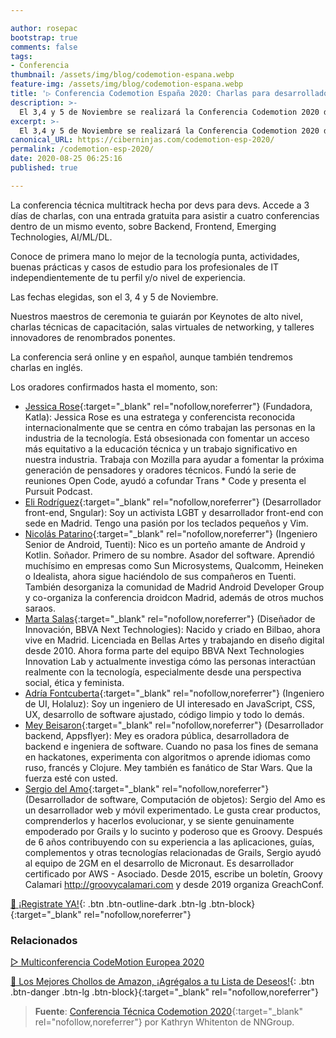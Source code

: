 ```yaml
---

author: rosepac
bootstrap: true
comments: false
tags:
- Conferencia
thumbnail: /assets/img/blog/codemotion-espana.webp
feature-img: /assets/img/blog/codemotion-espana.webp
title: '▷ Conferencia Codemotion España 2020: Charlas para desarrolladores, hechas por desarrolladores'
description: >-
  El 3,4 y 5 de Noviembre se realizará la Conferencia Codemotion 2020 de España. Un ticket para asistir a cuatro conferencias dentro de un mismo evento, sobre Backend, Frontend, Emerging Technologies, AI/ML/DL.
excerpt: >-
  El 3,4 y 5 de Noviembre se realizará la Conferencia Codemotion 2020 de España. Un ticket para asistir a cuatro conferencias dentro de un mismo evento, sobre Backend, Frontend, Emerging Technologies, AI/ML/DL.
canonical_URL: https://ciberninjas.com/codemotion-esp-2020/
permalink: /codemotion-esp-2020/
date: 2020-08-25 06:25:16
published: true

---
```


La conferencia técnica multitrack hecha por devs para devs. Accede a 3 días de charlas, con una entrada gratuita para asistir a cuatro conferencias dentro de un mismo evento, sobre Backend, Frontend, Emerging Technologies, AI/ML/DL.

Conoce de primera mano lo mejor de la tecnología punta, actividades, buenas prácticas y casos de estudio para los profesionales de IT independientemente de tu perfil y/o nivel de experiencia.

Las fechas elegidas, son el 3, 4 y 5 de Noviembre.

Nuestros maestros de ceremonia te guiarán por Keynotes de alto nivel, charlas técnicas de capacitación, salas virtuales de networking, y talleres innovadores de renombrados ponentes.

La conferencia será online y en español, aunque también tendremos charlas en inglés.

Los oradores confirmados hasta el momento, son:

- [Jessica Rose](https://twitter.com/jesslynnrose){:target="_blank" rel="nofollow,noreferrer"} (Fundadora, Katla): Jessica Rose es una estratega y conferencista reconocida internacionalmente que se centra en cómo trabajan las personas en la industria de la tecnología. Está obsesionada con fomentar un acceso más equitativo a la educación técnica y un trabajo significativo en nuestra industria. Trabaja con Mozilla para ayudar a fomentar la próxima generación de pensadores y oradores técnicos. Fundó la serie de reuniones Open Code, ayudó a cofundar Trans * Code y presenta el Pursuit Podcast.
- [Eli Rodríguez](https://twitter.com/@EliRP95){:target="_blank" rel="nofollow,noreferrer"} (Desarrollador front-end, Sngular): Soy un activista LGBT y desarrollador front-end con sede en Madrid. Tengo una pasión por los teclados pequeños y Vim.
- [Nicolás Patarino](https://twitter.com/@npatarino){:target="_blank" rel="nofollow,noreferrer"} (Ingeniero Senior de Android, Tuenti): Nico es un porteño amante de Android y Kotlin. Soñador. Primero de su nombre. Asador del software. Aprendió muchísimo en empresas como Sun Microsystems, Qualcomm, Heineken o Idealista, ahora sigue haciéndolo de sus compañeros en Tuenti. También desorganiza la comunidad de Madrid Android Developer Group y co-organiza la conferencia droidcon Madrid, además de otros muchos saraos.
- [Marta Salas](https://twitter.com/@marti_nike){:target="_blank" rel="nofollow,noreferrer"} (Diseñador de Innovación, BBVA Next Technologies): Nacido y criado en Bilbao, ahora vive en Madrid. Licenciada en Bellas Artes y trabajando en diseño digital desde 2010. Ahora forma parte del equipo BBVA Next Technologies Innovation Lab y actualmente investiga cómo las personas interactúan realmente con la tecnología, especialmente desde una perspectiva social, ética y feminista.
- [Adría Fontcuberta](https://twitter.com/@afontcu_){:target="_blank" rel="nofollow,noreferrer"} (Ingeniero de UI, Holaluz): Soy un ingeniero de UI interesado en JavaScript, CSS, UX, desarrollo de software ajustado, código limpio y todo lo demás.
- [Mey Beisaron](https://twitter.com/@ladymeyy){:target="_blank" rel="nofollow,noreferrer"} (Desarrollador backend, Appsflyer): Mey es oradora pública, desarrolladora de backend e ingeniera de software. Cuando no pasa los fines de semana en hackatones, experimenta con algoritmos o aprende idiomas como ruso, francés y Clojure. Mey también es fanático de Star Wars. Que la fuerza esté con usted.
- [Sergio del Amo](https://twitter.com/@sdelamo){:target="_blank" rel="nofollow,noreferrer"} (Desarrollador de software, Computación de objetos): Sergio del Amo es un desarrollador web y móvil experimentado. Le gusta crear productos, comprenderlos y hacerlos evolucionar, y se siente genuinamente empoderado por Grails y lo sucinto y poderoso que es Groovy. Después de 6 años contribuyendo con su experiencia a las aplicaciones, guías, complementos y otras tecnologías relacionadas de Grails, Sergio ayudó al equipo de 2GM en el desarrollo de Micronaut. Es desarrollador certificado por AWS - Asociado. Desde 2015, escribe un boletín, Groovy Calamari http://groovycalamari.com y desde 2019 organiza GreachConf.

[🤘 ¡Registrate YA!](https://events.codemotion.com/conferences/online/2020/online-tech-conference-spanish-edition/checkin){: .btn .btn-outline-dark .btn-lg .btn-block}{:target="_blank" rel="nofollow,noreferrer"}

<!-- - [](){:target="_blank" rel="nofollow,noreferrer"} -->
### **Relacionados** <!-- omit in toc -->

[▷ Multiconferencia CodeMotion Europea 2020](https://ciberninjas.com/multiconferencia-europa-devs-2020/)

[🛒 Los Mejores Chollos de Amazon, ¡Agrégalos a tu Lista de Deseos!](/amazon/ "Los Mejores Chollos de Amazon, Ofertas Flash, Black Monday y Amazon Prime Day"){: .btn .btn-danger .btn-lg .btn-block}{:target="_blank" rel="nofollow,noreferrer"}

> **Fuente**: [Conferencia Técnica Codemotion 2020](https://events.codemotion.com/conferences/online/2020/online-tech-conference-spanish-edition){:target="_blank" rel="nofollow,noreferrer"} por Kathryn Whitenton de NNGroup.